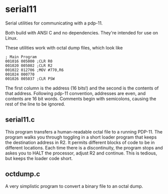 # serial11
Serial utilities for communicating with a pdp-11.

Both build with ANSI C and no dependencies.  They're intended for use on Linux.

These utilities work with octal dump files, which look like

```
; Main Program
001016 005000 ;CLR R0
001020 005002 ;CLR R2
001022 012706 ;MOV #770,R6
001024 000770 
001026 005037 ;CLR PSW
```

The first column is the address (16 bits!) and the second is the contents of that address.  Following pdp-11 convention, addresses are even, and contents are 16 bit words.  Comments begin with semicolons, causing the rest of the line to be ignored.

## serial11.c
This program transfers a human-readable octal file to a running PDP-11.  The program walks you through toggling in a short loader program that keeps the destination address in R2.  It permits different blocks of code to be in different locations.  Each time there is a discontinuity, the program stops and askes you to HALT the processor, adjust R2 and continue.  This is tedious, but keeps the loader code short.

## octdump.c
A very simplistic program to convert a binary file to an octal dump.

